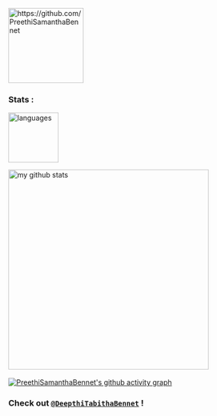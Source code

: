 <p align="left"> <img src="https://komarev.com/ghpvc/?username=PreethiSamanthaBennet&color=yellow" alt="https://github.com/PreethiSamanthaBennet" width="150" /> </p>

### Stats : 
<p> <img src="https://github-readme-stats.vercel.app/api/top-langs/?username=PreethiSamanthaBennet&layout=compact&theme=radical" alt="languages" height="100"> </p>

<p> <img src="https://github-readme-stats.vercel.app/api?username=PreethiSamanthaBennet&show_icons=true&theme=radical" alt="my github stats" width="400"/>&nbsp; </p>

[![PreethiSamanthaBennet's github activity graph](https://activity-graph.herokuapp.com/graph?username=PreethiSamanthaBennet&theme=redical&hide_title=true)](https://github.com/PreethiSamanthaBennet/github-readme-activity-graph)

### Check out [`@DeepthiTabithaBennet`](https://github.com/DeepthiTabithaBennet) !

<!--
**PreethiSamanthaBennet/PreethiSamanthaBennet** is a ✨ _special_ ✨ repository because its `README.md` (this file) appears on your GitHub profile.

Here are some ideas to get you started:

- 🔭 I’m currently working on ...
- 🌱 I’m currently learning ...
- 👯 I’m looking to collaborate on ...
- 🤔 I’m looking for help with ...
- 💬 Ask me about ...
- 📫 How to reach me: ...
- 😄 Pronouns: ...
- ⚡ Fun fact: ...
-->
